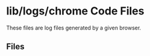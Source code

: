 # lib/logs/chrome Code Files
These files are log files generated by a given browser.

## Files
<!-- Do not edit below this line.  Contents dynamically populated. -->